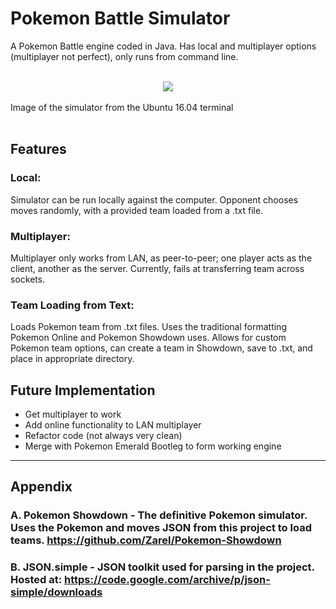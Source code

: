 # Pokemon Battle Simulator
A Pokemon Battle engine coded in Java. Has local and multiplayer options (multiplayer not perfect), only runs from command line.

<br>
<div align="center"><img src="http://i.imgur.com/C9VgeW7.png"/></div><br>
Image of the simulator from the Ubuntu 16.04 terminal
<br>
<br>

## Features

### Local:
Simulator can be run locally against the computer. Opponent chooses moves randomly, with a provided team loaded from a .txt file.

### Multiplayer:
Multiplayer only works from LAN, as peer-to-peer; one player acts as the client, another as the server. Currently, fails at transferring team across sockets.

### Team Loading from Text: 
Loads Pokemon team from .txt files. Uses the traditional formatting Pokemon Online and Pokemon Showdown uses. Allows for custom Pokemon team options, can create a team in Showdown, save to .txt, and place in appropriate directory.

## Future Implementation
* Get multiplayer to work
* Add online functionality to LAN multiplayer
* Refactor code (not always very clean)
* Merge with Pokemon Emerald Bootleg to form working engine

-----------------------------------------------------------------------------------------

## Appendix

### A. Pokemon Showdown - The definitive Pokemon simulator. Uses the Pokemon and moves JSON from this project to load teams. https://github.com/Zarel/Pokemon-Showdown

### B. JSON.simple - JSON toolkit used for parsing in the project. Hosted at: https://code.google.com/archive/p/json-simple/downloads


